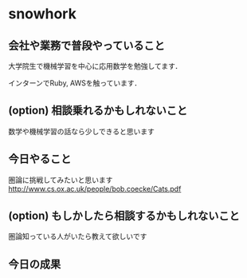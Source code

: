 # snowhork
## 会社や業務で普段やっていること
大学院生で機械学習を中心に応用数学を勉強してます．

インターンでRuby, AWSを触っています．

## (option) 相談乗れるかもしれないこと
数学や機械学習の話なら少しできると思います

## 今日やること

圏論に挑戦してみたいと思います
http://www.cs.ox.ac.uk/people/bob.coecke/Cats.pdf

## (option) もしかしたら相談するかもしれないこと
圏論知っている人がいたら教えて欲しいです

## 今日の成果
